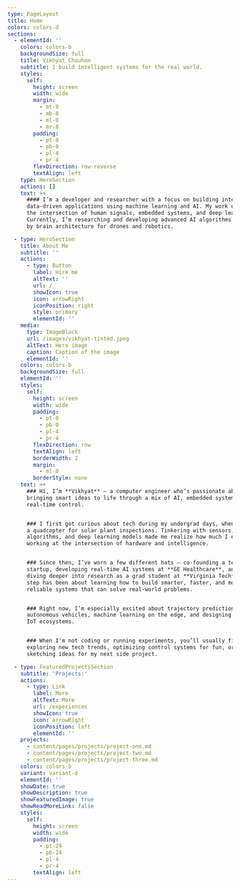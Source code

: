 ```yaml
---
type: PageLayout
title: Home
colors: colors-d
sections:
  - elementId: ''
    colors: colors-b
    backgroundSize: full
    title: Vikhyat Chauhan
    subtitle: I build intelligent systems for the real world.
    styles:
      self:
        height: screen
        width: wide
        margin:
          - mt-0
          - mb-0
          - ml-0
          - mr-0
        padding:
          - pt-0
          - pb-0
          - pl-4
          - pr-4
        flexDirection: row-reverse
        textAlign: left
    type: HeroSection
    actions: []
    text: >+
      #### I’m a developer and researcher with a focus on building intelligent,
      data-driven applications using machine learning and AI. My work explores
      the intersection of human signals, embedded systems, and deep learning.
      Currently, I’m researching and developing advanced AI algorithms inspired
      by brain architecture for drones and robotics.

  - type: HeroSection
    title: About Me
    subtitle: ''
    actions:
      - type: Button
        label: Hire me
        altText: ''
        url: /
        showIcon: true
        icon: arrowRight
        iconPosition: right
        style: primary
        elementId: ''
    media:
      type: ImageBlock
      url: /images/vikhyat-tinted.jpeg
      altText: Hero image
      caption: Caption of the image
      elementId: ''
    colors: colors-b
    backgroundSize: full
    elementId: ''
    styles:
      self:
        height: screen
        width: wide
        padding:
          - pt-0
          - pb-0
          - pl-4
          - pr-4
        flexDirection: row
        textAlign: left
        borderWidth: 2
        margin:
          - ml-0
        borderStyle: none
    text: >+
      ### Hi, I’m **Vikhyat** — a computer engineer who’s passionate about
      bringing smart ideas to life through a mix of AI, embedded systems, and
      real-time control.


      ### I first got curious about tech during my undergrad days, when I built
      a quadcopter for solar plant inspections. Tinkering with sensors, control
      algorithms, and deep learning models made me realize how much I enjoy
      working at the intersection of hardware and intelligence.


      ### Since then, I’ve worn a few different hats — co-founding a tech
      startup, developing real-time AI systems at **GE Healthcare**, and now
      diving deeper into research as a grad student at **Virginia Tech**. Every
      step has been about learning how to build smarter, faster, and more
      reliable systems that can solve real-world problems.


      ### Right now, I’m especially excited about trajectory prediction for
      autonomous vehicles, machine learning on the edge, and designing scalable
      IoT ecosystems.


      ### When I'm not coding or running experiments, you’ll usually find me
      exploring new tech trends, optimizing control systems for fun, or
      sketching ideas for my next side project.

  - type: FeaturedProjectsSection
    subtitle: 'Projects:'
    actions:
      - type: Link
        label: More
        altText: More
        url: /experiences
        showIcon: true
        icon: arrowRight
        iconPosition: left
        elementId: ''
    projects:
      - content/pages/projects/project-one.md
      - content/pages/projects/project-two.md
      - content/pages/projects/project-three.md
    colors: colors-b
    variant: variant-d
    elementId: ''
    showDate: true
    showDescription: true
    showFeaturedImage: true
    showReadMoreLink: false
    styles:
      self:
        height: screen
        width: wide
        padding:
          - pt-24
          - pb-24
          - pl-4
          - pr-4
        textAlign: left
---
```

